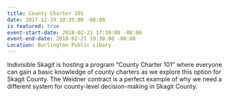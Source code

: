 ```yaml
---
title: County Charter 101
date: 2017-12-19 10:35:00 -08:00
is featured: true
event-start-date: 2018-02-21 17:30:00 -08:00
event-end-date: 2018-02-21 19:30:00 -08:00
Location: Burlington Public Libary
---
```


Indivisible Skagit is hosting a program “County Charter 101” where everyone can gain a basic knowledge of county charters as we explore this option for Skagit County. The Weidner contract is a perfect example of why we need a different system for county-level decision-making in Skagit County.